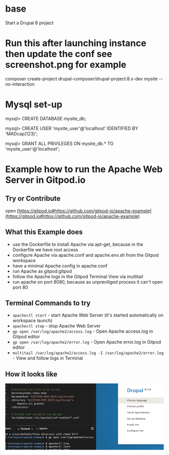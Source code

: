 # base
Start a Drupal 8 project

# Run this after launching instance then update the conf see screenshot.png for example 

composer create-project drupal-composer/drupal-project:8.x-dev mysite --no-interaction

# Mysql set-up

mysql> CREATE DATABASE mysite_db;

mysql> CREATE USER 'mysite_user'@'localhost' IDENTIFIED BY 'MADcap(123)';

mysql> GRANT ALL PRIVILEGES ON mysite_db.* TO 'mysite_user'@'localhost';

# Example how to run the Apache Web Server in Gitpod.io

## Try or Contribute

open [https://gitpod.io#https://github.com/gitpod-io/apache-example](https://gitpod.io#https://github.com/gitpod-io/apache-example)

## What this Example does

* use the Dockerfile to install Apache via apt-get, because in the Dockerfile we have root access
* configure Apache via apache.conf and apache.env.sh from the Gitpod workspace
* have a minimal Apache config in apache.conf
* run Apache as gitpod:gitpod
* follow the Apache logs in the Gitpod Terminal View via multitail
* run apache on port 8080, because as unpreviliged process it can't open port 80

## Terminal Commands to try
* `apachectl start` - start Apache Web Server (it's started automatically on workspace launch)
* `apachectl stop` - stop Apache Web Server
* `gp open /var/log/apache2/access.log` - Open Apache access.log in Gitpod editor
* `gp open /var/log/apache2/error.log` - Open Apache error.log in Gitpod editor
* `multitail /var/log/apache2/access.log -I /var/log/apache2/error.log` - View and follow logs in Terminal

## How it looks like

![Screenshot](/screenshot.png)
